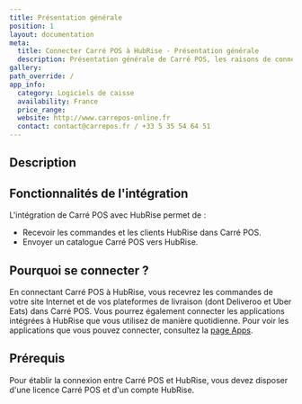 ```yaml
---
title: Présentation générale
position: 1
layout: documentation
meta:
  title: Connecter Carré POS à HubRise - Présentation générale
  description: Présentation générale de Carré POS, les raisons de connecter votre caisse à HubRise et liste des fonctionnalités de l'intégration avec HubRise.
gallery:
path_override: /
app_info:
  category: Logiciels de caisse
  availability: France
  price_range:
  website: http://www.carrepos-online.fr
  contact: contact@carrepos.fr / +33 5 35 54 64 51
---
```


## Description



## Fonctionnalités de l'intégration

L'intégration de Carré POS avec HubRise permet de :

- Recevoir les commandes et les clients HubRise dans Carré POS.
- Envoyer un catalogue Carré POS vers HubRise.

## Pourquoi se connecter ?

En connectant Carré POS à HubRise, vous recevrez les commandes de votre site Internet et de vos plateformes de livraison (dont Deliveroo et Uber Eats) dans Carré POS. Vous pourrez également connecter les applications intégrées à HubRise que vous utilisez de manière quotidienne. Pour voir les applications que vous pouvez connecter, consultez la [page Apps](/apps).

## Prérequis

Pour établir la connexion entre Carré POS et HubRise, vous devez disposer d'une licence Carré POS et d'un compte HubRise.